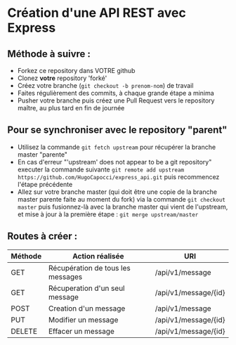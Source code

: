 # Création d'une API REST avec Express

## Méthode à suivre :

- Forkez ce repository dans VOTRE github
- Clonez **votre** repository 'forké'
- Créez votre branche (`git checkout -b prenom-nom`) de travail
- Faites régulièrement des commits, à chaque grande étape a minima
- Pusher votre branche puis créez une Pull Request vers le repository maître, au plus tard en fin de journée

## Pour se synchroniser avec le repository "parent"

- Utilisez la commande `git fetch upstream` pour récupérer la branche master "parente"
- En cas d'erreur "'upstream' does not appear to be a git repository" executer la commande suivante `git remote add upstream https://github.com/HugoCapocci/express_api.git` puis recommencez l'étape précédente
- Allez sur votre branche master (qui doit être une copie de la branche master parente faite au moment du fork) via la commande `git checkout master` puis fusionnez-là avec la branche master qui vient de l'upstream, et mise à jour à la première étape : `git merge upstream/master`

## Routes à créer :

| Méthode | Action réalisée                   | URI                  |
| ------- | --------------------------------- | -------------------- |
| GET     | Récupération de tous les messages | /api/v1/message      |
| GET     | Récuperation d'un seul message    | /api/v1/message/{id} |
| POST    | Creation d'un message             | /api/v1/message      |
| PUT     | Modifier un message               | /api/v1/message/{id} |
| DELETE  | Effacer un message                | /api/v1/message/{id} |
